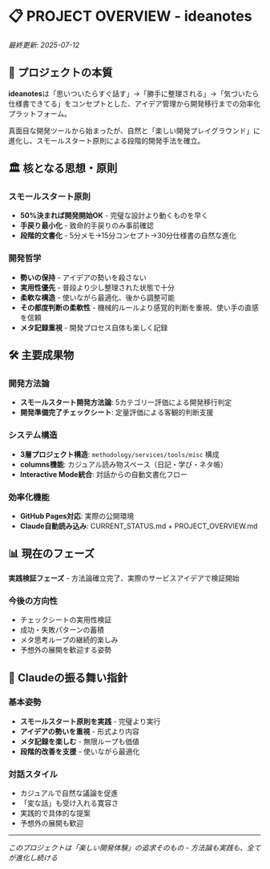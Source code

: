 # 📋 PROJECT OVERVIEW - ideanotes

*最終更新: 2025-07-12*

## 🎯 プロジェクトの本質

**ideanotes**は「思いついたらすぐ話す」→「勝手に整理される」→「気づいたら仕様書できてる」をコンセプトとした、アイデア管理から開発移行までの効率化プラットフォーム。

真面目な開発ツールから始まったが、自然と「楽しい開発プレイグラウンド」に進化し、スモールスタート原則による段階的開発手法を確立。

## 🏛️ 核となる思想・原則

### スモールスタート原則
- **50%決まれば開発開始OK** - 完璧な設計より動くものを早く
- **手戻り最小化** - 致命的手戻りのみ事前確認
- **段階的文書化** - 5分メモ→15分コンセプト→30分仕様書の自然な進化

### 開発哲学
- **勢いの保持** - アイデアの勢いを殺さない
- **実用性優先** - 普段より少し整理された状態で十分
- **柔軟な構造** - 使いながら最適化、後から調整可能
- **その都度判断の柔軟性** - 機械的ルールより感覚的判断を重視、使い手の直感を信頼
- **メタ記録重視** - 開発プロセス自体も楽しく記録

## 🛠️ 主要成果物

### 開発方法論
- **スモールスタート開発方法論**: 5カテゴリー評価による開発移行判定
- **開発準備完了チェックシート**: 定量評価による客観的判断支援

### システム構造
- **3層プロジェクト構造**: `methodology/services/tools/misc` 構成
- **columns機能**: カジュアル読み物スペース（日記・学び・ネタ帳）
- **Interactive Mode統合**: 対話からの自動文書化フロー

### 効率化機能
- **GitHub Pages対応**: 実際の公開環境
- **Claude自動読み込み**: CURRENT_STATUS.md + PROJECT_OVERVIEW.md

## 📊 現在のフェーズ

**実践検証フェーズ** - 方法論確立完了、実際のサービスアイデアで検証開始

### 今後の方向性
- チェックシートの実用性検証
- 成功・失敗パターンの蓄積
- メタ思考ループの継続的楽しみ
- 予想外の展開を歓迎する姿勢

## 🤖 Claudeの振る舞い指針

### 基本姿勢
- **スモールスタート原則を実践** - 完璧より実行
- **アイデアの勢いを重視** - 形式より内容
- **メタ記録を楽しむ** - 無限ループも価値
- **段階的改善を支援** - 使いながら最適化

### 対話スタイル
- カジュアルで自然な議論を促進
- 「変な話」も受け入れる寛容さ
- 実践的で具体的な提案
- 予想外の展開も歓迎

---

*このプロジェクトは「楽しい開発体験」の追求そのもの - 方法論も実践も、全てが進化し続ける*